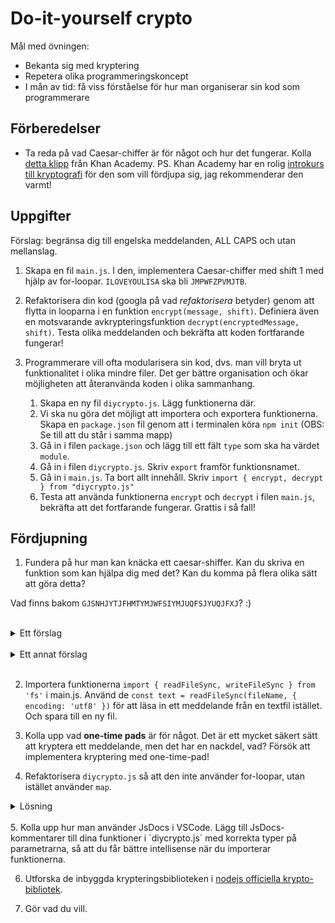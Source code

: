 # Do-it-yourself crypto

Mål med övningen:
- Bekanta sig med kryptering
- Repetera olika programmeringskoncept
- I mån av tid: få viss förståelse för hur man organiserar sin kod som programmerare

## Förberedelser

- Ta reda på vad Caesar-chiffer är för något och hur det fungerar. Kolla [detta klipp](https://www.youtube.com/watch?v=sMOZf4GN3oc) från Khan Academy. PS. Khan Academy har en rolig [introkurs till kryptografi](https://www.khanacademy.org/computing/computer-science/cryptography/) för den som vill fördjupa sig, jag rekommenderar den varmt!

## Uppgifter

Förslag: begränsa dig till engelska meddelanden, ALL CAPS och utan mellanslag.

1. Skapa en fil `main.js`. I den, implementera Caesar-chiffer med shift 1 med hjälp av for-loopar.
`ILOVEYOULISA` ska bli `JMPWFZPVMJTB`.

2. Refaktorisera din kod (googla på vad *refaktorisera* betyder) genom att flytta in looparna i en funktion `encrypt(message, shift)`. Definiera även en motsvarande avkrypteringsfunktion `decrypt(encryptedMessage, shift)`. Testa olika meddelanden och bekräfta att koden fortfarande fungerar!

3. Programmerare vill ofta modularisera sin kod, dvs. man vill bryta ut funktionalitet i olika mindre filer. Det ger bättre organisation och ökar möjligheten att återanvända koden i olika sammanhang.
   1. Skapa en ny fil `diycrypto.js`. Lägg funktionerna där.
   2. Vi ska nu göra det möjligt att importera och exportera funktionerna. Skapa en `package.json` fil genom att i terminalen köra `npm init` (OBS: Se till att du står i samma mapp)
   3. Gå in i filen `package.json` och lägg till ett fält `type` som ska ha värdet `module`.
   4. Gå in i filen `diycrypto.js`. Skriv `export` framför funktionsnamet.
   5. Gå in i `main.js`. Ta bort allt innehåll. Skriv `import { encrypt, decrypt } from "diycrypto.js"`
   6. Testa att använda funktionerna `encrypt` och `decrypt` i filen `main.js`, bekräfta att det fortfarande fungerar. Grattis i så fall!

## Fördjupning

1. Fundera på hur man kan knäcka ett caesar-shiffer. Kan du skriva en funktion som kan hjälpa dig med det? Kan du komma på flera olika sätt att göra detta?

Vad finns bakom `GJSNHJYTJFHMTYMJWFSIYMJUQFSJYUQJFXJ`? :)

<br>
<details>
<summary>Ett förslag</summary>

Kolla färdigt på [klippet](https://www.youtube.com/watch?v=sMOZf4GN3oc). Svagheter tas upp i andra delen.

Skriv en funktion som klarar av att räkna ut de vanligaste tecknen i en text. Använd den på en stor engelsk artikel för att få fram lite statistik om vad som är vanligaste bokstäverna i engelska. Använd samma funktion för analysera det krypterade meddelandet som du inte vet lösningen på.
</details>


<br>
<details>
<summary>Ett annat förslag</summary>

Brute-forcea (googla på vad det betyder om du inte vet). Gör en loop som testar massor av nycklar (shifts). Skriv ut i en lista.
</details>
<br>

2. Importera funktionerna `import { readFileSync, writeFileSync } from 'fs'` i main.js. Använd de `const text = readFileSync(fileName, { encoding: 'utf8' })` för att läsa in ett meddelande från en textfil istället. Och spara till en ny fil.

3. Kolla upp vad **one-time pads** är för något. Det är ett mycket säkert sätt att kryptera ett meddelande, men det har en nackdel, vad? Försök att implementera kryptering med one-time-pad!

4. Refaktorisera `diycrypto.js` så att den inte använder for-loopar, utan istället använder `map`.

<details>
<summary>Lösning</summary>

````javascript
export const encrypt = (msg, shift) => msg
    .split()
    .map(ch => ch.codePointAt(0))
    .map(x => x + shift)
    .map(x => String.fromCodePoint(x))
    .join('')
````
</details>
<br>
5. Kolla upp hur man använder JsDocs i VSCode. Lägg till JsDocs-kommentarer till dina funktioner i `diycrypto.js` med korrekta typer på parametrarna, så att du får bättre intellisense när du importerar funktionerna.

6. Utforska de inbyggda krypteringsbiblioteken i [nodejs officiella krypto-bibliotek](https://nodejs.org/docs/latest-v14.x/api/crypto.html).

7. Gör vad du vill.
